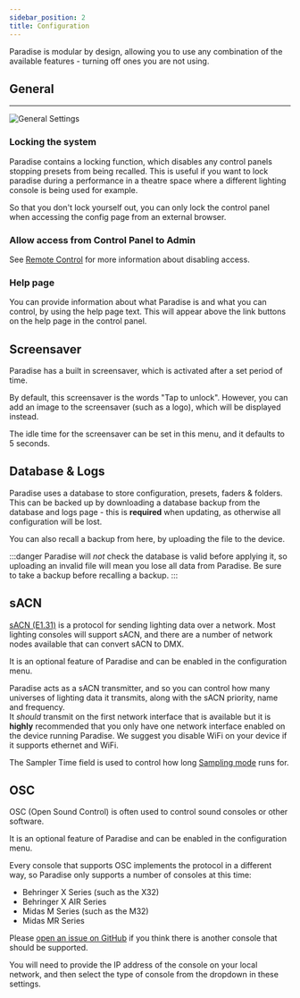 ```yaml
---
sidebar_position: 2
title: Configuration
---
```


Paradise is modular by design, allowing you to use any combination of the available features - turning off ones you are not using.

## General
---
![General Settings](@site/static/img/tutorial/admin/admin-config-general.png)

### Locking the system
Paradise contains a locking function, which disables any control panels stopping presets from being recalled. This is useful if you want to lock paradise during a performance in a theatre space where a different lighting console is being used for example.

So that you don't lock yourself out, you can only lock the control panel when accessing the config page from an external browser.

### Allow access from Control Panel to Admin

See [Remote Control](../control/remote#setup-menu-is-disabled-on-the-device) for more information about disabling access.

### Help page

You can provide information about what Paradise is and what you can control, by using the help page text. This will appear above the link buttons on the help page in the control panel.

## Screensaver

Paradise has a built in screensaver, which is activated after a set period of time.  

By default, this screensaver is the words "Tap to unlock". However, you can add an image to the screensaver (such as a logo), which will be displayed instead.

The idle time for the screensaver can be set in this menu, and it defaults to 5 seconds.

## Database & Logs

Paradise uses a database to store configuration, presets, faders & folders. This can be backed up by downloading a database backup from the database and logs page - this is **required** when updating, as otherwise all configuration will be lost.

You can also recall a backup from here, by uploading the file to the device. 

:::danger
Paradise will _not_ check the database is valid before applying it, so uploading an invalid file will mean you lose all data from Paradise. Be sure to take a backup before recalling a backup.
:::

## sACN

[sACN (E1.31)](https://en.wikipedia.org/wiki/E1.31) is a protocol for sending lighting data over a network. Most lighting consoles will support sACN, and there are a number of network nodes available that can convert sACN to DMX.

It is an optional feature of Paradise and can be enabled in the configuration menu.

Paradise acts as a sACN transmitter, and so you can control how many universes of lighting data it transmits, along with the sACN priority, name and frequency.  
It _should_ transmit on the first network interface that is available but it is **highly** recommended that you only have one network interface enabled on the device running Paradise. We suggest you disable WiFi on your device if it supports ethernet and WiFi.

The Sampler Time field is used to control how long [Sampling mode](presets/sacn#sampling-mode) runs for.

## OSC

OSC (Open Sound Control) is often used to control sound consoles or other software.

It is an optional feature of Paradise and can be enabled in the configuration menu.

Every console that supports OSC implements the protocol in a different way, so Paradise only supports a number of consoles at this time:
- Behringer X Series (such as the X32)
- Behringer X AIR Series
- Midas M Series (such as the M32)
- Midas MR Series

Please [open an issue on GitHub](https://github.com/Paradise-Pi/ParadisePi/issues/new?assignees=&labels=enhancement&template=console-request.yml&title=%5BOSC%5D+%3Ctitle%3E) if you think there is another console that should be supported.

You will need to provide the IP address of the console on your local network, and then select the type of console from the dropdown in these settings.